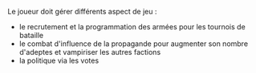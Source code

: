 Le joueur doit gérer différents aspect de jeu : 

 * le recrutement et la programmation des armées pour les tournois de bataille
 * le combat d'influence de la propagande pour augmenter son nombre d'adeptes et vampiriser les autres factions
 * la politique via les votes